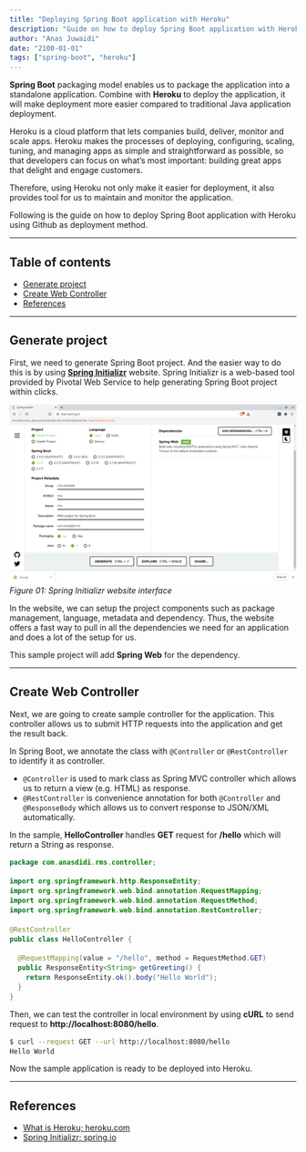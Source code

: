```yaml
---
title: "Deploying Spring Boot application with Heroku"
description: "Guide on how to deploy Spring Boot application with Heroku"
author: "Anas Juwaidi"
date: "2100-01-01"
tags: ["spring-boot", "heroku"]
---
```


**Spring Boot** packaging model enables us to package the application into a standalone application. Combine with **Heroku** to deploy the application, it will make deployment more easier compared to traditional Java application deployment.

Heroku is a cloud platform that lets companies build, deliver, monitor and scale apps. Heroku makes the processes of deploying, configuring, scaling, tuning, and managing apps as simple and straightforward as possible, so that developers can focus on what’s most important: building great apps that delight and engage customers.

Therefore, using Heroku not only make it easier for deployment, it also provides tool for us to maintain and monitor the application.

Following is the guide on how to deploy Spring Boot application with Heroku using Github as deployment method.

---

## Table of contents
* [Generate project](#generate-project)
* [Create Web Controller](#create-web-controller)
* [References](#references)

---

<a name="generate-project"></a>
## Generate project

First, we need to generate Spring Boot project. And the easier way to do this is by using **[Spring Initializr](https://start.spring.io/)** website. Spring Initializr is a web-based tool provided by Pivotal Web Service to help generating Spring Boot project within clicks.

![01-generate-project](./01-generate-project.png)
*Figure 01: Spring Initializr website interface*

In the website, we can setup the project components such as package management, language, metadata and dependency. Thus, the website offers a fast way to pull in all the dependencies we need for an application and does a lot of the setup for us.

This sample project will add **Spring Web** for the dependency.

---

<a name="create-web-controller"></a>
## Create Web Controller

Next, we are going to create sample controller for the application. This controller allows us to submit HTTP requests into the application and get the result back.

In Spring Boot, we annotate the class with `@Controller` or `@RestController` to identify it as controller. 
* `@Controller` is used to mark class as Spring MVC controller which allows us to return a view (e.g. HTML) as response. 
* `@RestController` is convenience annotation for both `@Controller` and `@ResponseBody` which allows us to convert response to JSON/XML automatically.

In the sample, **HelloController** handles **GET** request for **/hello** which will return a String as response.

```java
package com.anasdidi.rms.controller;

import org.springframework.http.ResponseEntity;
import org.springframework.web.bind.annotation.RequestMapping;
import org.springframework.web.bind.annotation.RequestMethod;
import org.springframework.web.bind.annotation.RestController;

@RestController
public class HelloController {

  @RequestMapping(value = "/hello", method = RequestMethod.GET)
  public ResponseEntity<String> getGreeting() {
    return ResponseEntity.ok().body("Hello World");
  }
}
```

Then, we can test the controller in local environment by using **cURL** to send request to **http://localhost:8080/hello**.

```bash
$ curl --request GET --url http://localhost:8080/hello
Hello World
```

Now the sample application is ready to be deployed into Heroku.

---

<a name="references"></a>
## References

* [What is Heroku; heroku.com](https://www.heroku.com/what)
* [Spring Initializr; spring.io](https://start.spring.io/)

